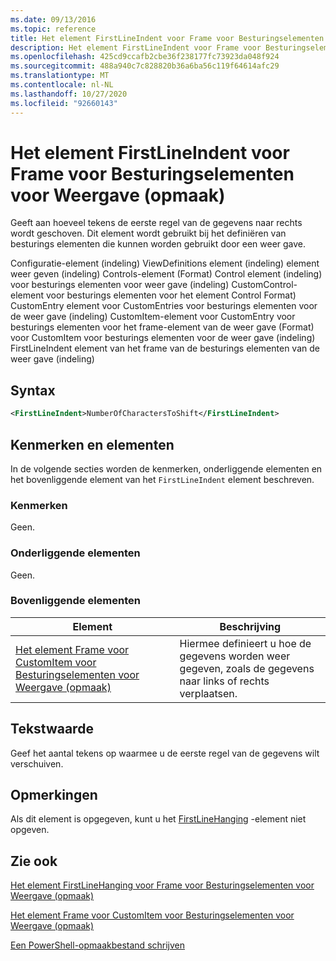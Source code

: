 ```yaml
---
ms.date: 09/13/2016
ms.topic: reference
title: Het element FirstLineIndent voor Frame voor Besturingselementen voor Weergave (opmaak)
description: Het element FirstLineIndent voor Frame voor Besturingselementen voor Weergave (opmaak)
ms.openlocfilehash: 425cd9ccafb2cbe36f238177fc73923da048f924
ms.sourcegitcommit: 488a940c7c828820b36a6ba56c119f64614afc29
ms.translationtype: MT
ms.contentlocale: nl-NL
ms.lasthandoff: 10/27/2020
ms.locfileid: "92660143"
---
```

# <a name="firstlineindent-element-for-frame-for-controls-for-view-format"></a>Het element FirstLineIndent voor Frame voor Besturingselementen voor Weergave (opmaak)

Geeft aan hoeveel tekens de eerste regel van de gegevens naar rechts wordt geschoven. Dit element wordt gebruikt bij het definiëren van besturings elementen die kunnen worden gebruikt door een weer gave.

Configuratie-element (indeling) ViewDefinitions element (indeling) element weer geven (indeling) Controls-element (Format) Control element (indeling) voor besturings elementen voor weer gave (indeling) CustomControl-element voor besturings elementen voor het element Control Format) CustomEntry element voor CustomEntries voor besturings elementen voor de weer gave (indeling) CustomItem-element voor CustomEntry voor besturings elementen voor het frame-element van de weer gave (Format) voor CustomItem voor besturings elementen voor de weer gave (indeling) FirstLineIndent element van het frame van de besturings elementen van de weer gave (indeling)

## <a name="syntax"></a>Syntax

```xml
<FirstLineIndent>NumberOfCharactersToShift</FirstLineIndent>
```

## <a name="attributes-and-elements"></a>Kenmerken en elementen

In de volgende secties worden de kenmerken, onderliggende elementen en het bovenliggende element van het `FirstLineIndent` element beschreven.

### <a name="attributes"></a>Kenmerken

Geen.

### <a name="child-elements"></a>Onderliggende elementen

Geen.

### <a name="parent-elements"></a>Bovenliggende elementen

|Element|Beschrijving|
|-------------|-----------------|
|[Het element Frame voor CustomItem voor Besturingselementen voor Weergave (opmaak)](./frame-element-for-customitem-for-controls-for-view-format.md)|Hiermee definieert u hoe de gegevens worden weer gegeven, zoals de gegevens naar links of rechts verplaatsen.|

## <a name="text-value"></a>Tekstwaarde

Geef het aantal tekens op waarmee u de eerste regel van de gegevens wilt verschuiven.

## <a name="remarks"></a>Opmerkingen

Als dit element is opgegeven, kunt u het [FirstLineHanging](./firstlinehanging-element-for-frame-for-controls-for-view-format.md) -element niet opgeven.

## <a name="see-also"></a>Zie ook

[Het element FirstLineHanging voor Frame voor Besturingselementen voor Weergave (opmaak)](./firstlinehanging-element-for-frame-for-controls-for-view-format.md)

[Het element Frame voor CustomItem voor Besturingselementen voor Weergave (opmaak)](./frame-element-for-customitem-for-controls-for-view-format.md)

[Een PowerShell-opmaakbestand schrijven](./writing-a-powershell-formatting-file.md)

